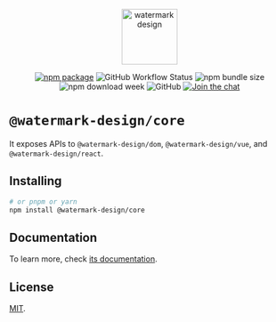 <p align="center">
  <a href="https://watermark-design.github.io/watermark/" target="_blank" rel="noopener noreferrer">
    <img height="100" src="https://watermark-design.github.io/watermark/full-logo.png" alt="watermark design">
  </a>
</p>
<p align="center">
  <a href="https://npmjs.com/package/@watermark-design/core"><img src="https://badgen.net/npm/v/@watermark-design/core" alt="npm package"></a>
  <img alt="GitHub Workflow Status" src="https://img.shields.io/github/actions/workflow/status/watermark-design/watermark/deploy.yml?branch=main">
  <img alt="npm bundle size" src="https://img.shields.io/bundlephobia/minzip/@watermark-design/core">
  <img alt="npm download week" src="https://img.shields.io/npm/dw/@watermark-design/core">
  <img alt="GitHub" src="https://img.shields.io/github/license/watermark-design/watermark">
  <a href="https://discord.gg/V5msNXCE"><img src="https://img.shields.io/discord/1170204572254474300" alt="Join the chat"></a>
</p>

# `@watermark-design/core`

It exposes APIs to `@watermark-design/dom`, `@watermark-design/vue`, and `@watermark-design/react`.

## Installing

```bash
# or pnpm or yarn
npm install @watermark-design/core
```

## Documentation

To learn more, check [its documentation](https://watermark-design.github.io/watermark/).

## License

[MIT](LICENSE).
